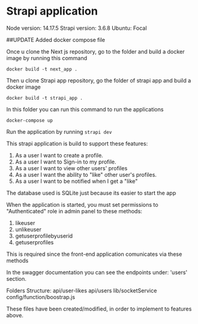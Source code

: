 # Strapi application

Node version: 14.17.5
Strapi version: 3.6.8
Ubuntu: Focal

##UPDATE 
Added docker compose file

Once u clone the Next js repository, go to the folder and build a docker image by running this command

``` docker build -t next_app . ```

Then u clone Strapi app repository, go the folder of strapi app and build a docker image

``` docker build -t strapi_app . ```

In this folder you can run this command to run the applications

``` docker-compose up ```

Run the application by running `strapi dev`

This strapi application is build to support these features:

1. As a user I want to create a profile. 
2. As a user I want to Sign-in to my profile. 
3. As a user I want to view other users' profiles 
4. As a user I want the ability to "like" other user's profiles. 
5. As a user I want to be notified when I get a "like"


The database used is SQLite just because its easier to start the app

When the application is started, you must set permissions to "Authenticated" role in admin panel to these methods:
1. likeuser
2. unlikeuser
3. getuserprofilebyuserid
4. getuserprofiles

This is required since the front-end application comunicates via these methods

In the swagger documentation you can see the endpoints under: 'users' section.

Folders Structure:
api/user-likes
api/users
lib/socketService
config/function/boostrap.js

These files have been created/modified, in order to implement to features above.